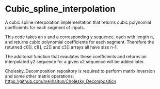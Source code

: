 # Cubic_spline_interpolation
A cubic spline interpolation implementation that returns cubic polynomial coefficients for each segment of inputs.

This code takes an x and a corresponding y sequence, each with length n, and returns cubic polynomial coefficients for each segment. Therefore the returned c0[], c1[], c2[] and c3[] arrays all have size n-1.

The additonal function that evaulates these coefficients and returns an interpolated y2 sequence for a given x2 sequence will be added later. 

Cholesky_Decomposition repository is required to perform matrix inversion and some other matrix operations:
https://github.com/melihaltun/Cholesky_Decomposition
